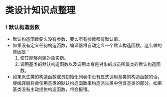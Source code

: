 # 类设计知识点整理

### 1 默认构造函数

- 默认构造函数要么没有参数，要么所有参数都有默认值。
- 如果没有定义任何构造函数，编译器将自动定义一个默认构造函数。这么做的原因是：
  1. 使其能够创建对象实例。
  2. 调用基类的默认构造函数以及调用本身是对象的成员所属类的默认构造函数。
- 如果派生类的构造函数成员初始化列表中没有显式调用基类的构造函数的话，便编译器将会使用基类的默认构造函数来构造派生类中包含基类的部分。如果基类没有主动提供构造函数，将会报错。
  